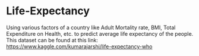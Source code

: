 # Life-Expectancy
Using various factors of a country like Adult Mortality rate, BMI, Total Expenditure on Health, etc. to predict average life expectancy of the people.
This dataset can be found at this link: https://www.kaggle.com/kumarajarshi/life-expectancy-who

